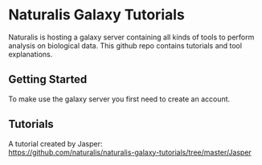 # Naturalis Galaxy Tutorials
Naturalis is hosting a galaxy server containing all kinds of tools to perform analysis on biological data. This github repo contains tutorials and tool explanations.

## Getting Started
To make use the galaxy server you first need to create an account. 

## Tutorials
A tutorial created by Jasper:<br />
https://github.com/naturalis/naturalis-galaxy-tutorials/tree/master/Jasper
